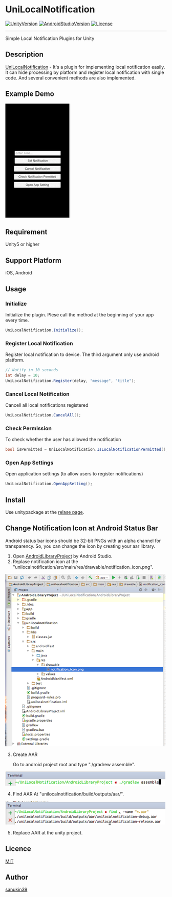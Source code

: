 # UniLocalNotification
[![UnityVersion](https://img.shields.io/badge/Unity-2017.1.0f3-green.svg)](https://unity3d.com/jp/get-unity/download)
[![AndroidStudioVersion](https://img.shields.io/badge/AndroidStudio-2.3.3-brightgreen.svg)](https://developer.android.com/studio/index.html)
[![License](https://img.shields.io/badge/License-MIT-lightgrey.svg)](https://github.com/sanukin39/UniLocalNotification/blob/master/LICENSE)

---

Simple Local Notification Plugins for Unity

## Description
[UniLocalNotification](https://github.com/sanukin39/UniLocalNotification) - It's a plugin for implementing local notification easily. It can hide processing by platform and register local notification with single code. And several convenient methods are also implemented.

## Example Demo
![](./images/ios_sample.gif)

## Requirement
Unity5 or higher

## Support Platform
iOS, Android

## Usage

### Initialize 
Initialize the plugin. Plese call the method at the beginning of your app every time.

```cs
UniLocalNotification.Initialize();
```

### Register Local Notification 
Register local notification to device. The third argument only use android platform.

```cs
// Notify in 10 seconds
int delay = 10;
UniLocalNotification.Register(delay, "message", "title");
```

### Cancel Local Notification
Cancell all local notifications registered

```cs
UniLocalNotification.CancelAll();
```

### Check Permission
To check whether the user has allowed the notification

```cs
bool isPermitted = UniLocalNotification.IsLocalNotificationPermitted();
```

### Open App Settings
Open application settings (to allow users to register notifications)

```cs
UniLocalNotification.OpenAppSetting();
```

## Install
Use unitypackage at the [relase page](https://github.com/sanukin39/UniLocalNotification/releases).

## Change Notification Icon at Android Status Bar
Android status bar icons should be 32-bit PNGs with an alpha channel for transparency. So, you can change the icon by creating your aar library.

1. Open [AndroidLibraryProject](https://github.com/sanukin39/UniLocalNotification/tree/master/AndroidLibraryProject) by Android Studio.
2. Replase notification icon at the "unilocalnotification/src/main/res/drawable/notification_icon.png".

<img src="./images/aar_create_1.png" width="500">

3. Create AAR

    Go to android project root and type "./gradrew assemble".

<img src="./images/aar_create_2.png" width="500">

4. Find AAR At "unilocalnotification/build/outputs/aar/".

<img src="./images/aar_create_3.png" width="500">

5. Replace AAR at the unity project.


## Licence

[MIT](https://github.com/sanukin39/UniLocalNotification/blob/master/LICENSE)

## Author

[sanukin39](https://github.com/sanukin39)
